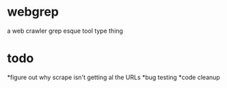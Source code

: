 webgrep
=======

a web crawler grep esque tool type thing

todo
====
*figure out why scrape isn't getting al the URLs
*bug testing
*code cleanup